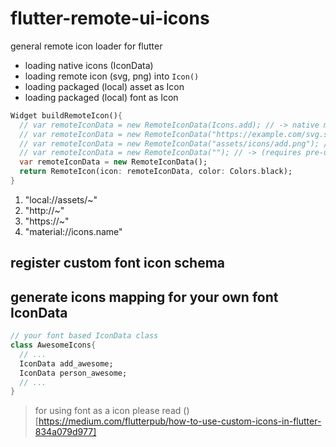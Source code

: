 # flutter-remote-ui-icons

general remote icon loader for flutter

* loading native icons (IconData)
* loading remote icon (svg, png) into `Icon()`
* loading packaged (local) asset as Icon
* loading packaged (local) font as Icon

```dart
Widget buildRemoteIcon(){
  // var remoteIconData = new RemoteIconData(Icons.add); // -> native material icons  
  // var remoteIconData = new RemoteIconData("https://example.com/svg.svg");  // -> loading remote svg
  // var remoteIconData = new RemoteIconData("assets/icons/add.png"); // ->
  // var remoteIconData = new RemoteIconData(""); // -> (requires pre-usage definition)
  var remoteIconData = new RemoteIconData();
  return RemoteIcon(icon: remoteIconData, color: Colors.black);
}
```

1. "local://assets/~"
2.  "http://~"
3.  "https://~"
4.  "material://icons.name"



## register custom font icon schema


## generate icons mapping for your own font IconData

```dart
// your font based IconData class
class AwesomeIcons{
  // ...
  IconData add_awesome;
  IconData person_awesome;
  // ...
}
```

> for using font as a icon please read ()[https://medium.com/flutterpub/how-to-use-custom-icons-in-flutter-834a079d977]